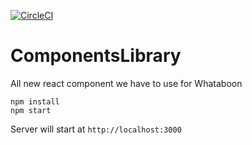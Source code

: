 [![CircleCI](https://circleci.com/gh/Whataboon/ComponentsLibrary.svg?style=shield&circle-token=8feb2694fd39149d1bbcad7181ae9ff902e7e314)](https://circleci.com/gh/Whataboon/ComponentsLibrary)

# ComponentsLibrary
All new react component we have to use for Whataboon

    npm install
    npm start
    
Server will start at `http://localhost:3000` 
